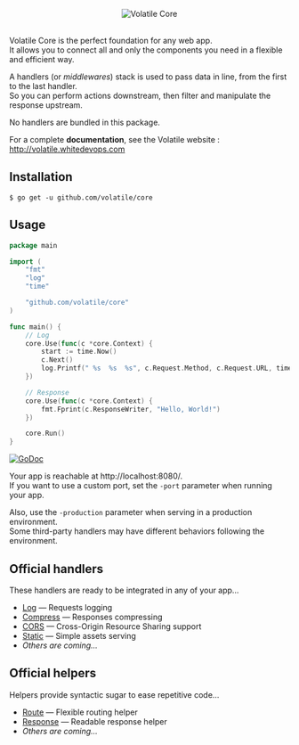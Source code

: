 <p align="center"><img src="http://volatile.whitedevops.com/images/repositories/core/logo.png" alt="Volatile Core" title="Volatile Core"><br><br></p>

Volatile Core is the perfect foundation for any web app.  
It allows you to connect all and only the components you need in a flexible and efficient way.

A handlers (or *middlewares*) stack is used to pass data in line, from the first to the last handler.  
So you can perform actions downstream, then filter and manipulate the response upstream.

No handlers are bundled in this package.

For a complete **documentation**, see the Volatile website : http://volatile.whitedevops.com

## Installation

```Shell
$ go get -u github.com/volatile/core
```

## Usage

```Go
package main

import (
	"fmt"
	"log"
	"time"

	"github.com/volatile/core"
)

func main() {
	// Log
	core.Use(func(c *core.Context) {
		start := time.Now()
		c.Next()
		log.Printf(" %s  %s  %s", c.Request.Method, c.Request.URL, time.Since(start))
	})

	// Response
	core.Use(func(c *core.Context) {
		fmt.Fprint(c.ResponseWriter, "Hello, World!")
	})

	core.Run()
}
```

[![GoDoc](https://godoc.org/github.com/volatile/core?status.svg)](https://godoc.org/github.com/volatile/core)

Your app is reachable at http://localhost:8080/.  
If you want to use a custom port, set the `-port` parameter when running your app.

Also, use the `-production` parameter when serving in a production environment.  
Some third-party handlers may have different behaviors following the environment.

## Official handlers

These handlers are ready to be integrated in any of your app…

- [Log](https://github.com/volatile/log) — Requests logging
- [Compress](https://github.com/volatile/compress) — Responses compressing
- [CORS](https://github.com/volatile/cors) — Cross-Origin Resource Sharing support
- [Static](https://github.com/volatile/static) — Simple assets serving
- *Others are coming…*

## Official helpers

Helpers provide syntactic sugar to ease repetitive code…

- [Route](https://github.com/volatile/route) — Flexible routing helper
- [Response](https://github.com/volatile/response) — Readable response helper
- *Others are coming…*
